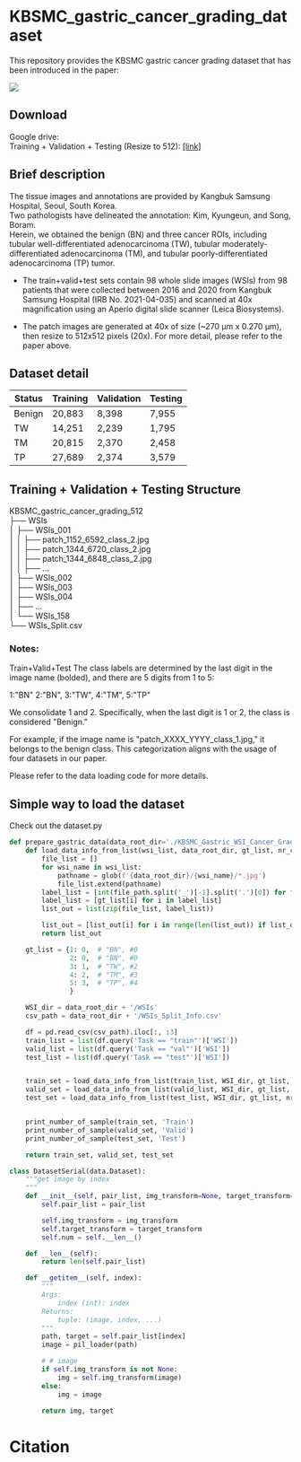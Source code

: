 # KBSMC_gastric_cancer_grading_dataset
This repository provides the KBSMC gastric cancer grading dataset that has been introduced in the paper: 

![](gastric_tissue_sample.png)

## Download
Google drive:\
Training + Validation + Testing (Resize to 512): [[link]](https://drive.google.com/file/d/1tYcEHwsUOzJKXn4Uh-qQq7XcfA4G5E6V/view?usp=sharing)

## Brief description
The tissue images and annotations are provided by Kangbuk Samsung Hospital, Seoul, South Korea. \
Two pathologists have delineated the annotation: Kim, Kyungeun, and Song, Boram.\
Herein, we obtained the benign (BN) and three cancer ROIs, including tubular well-differentiated adenocarcinoma (TW), tubular moderately-differentiated adenocarcinoma (TM), and tubular poorly-differentiated adenocarcinoma (TP) tumor. 

- The train+valid+test sets contain 98 whole slide images (WSIs) from 98 patients that were collected between 2016 and 2020 from Kangbuk Samsung Hospital (IRB No. 2021-04-035) and scanned at 40x magnification using an Aperio digital slide scanner (Leica Biosystems). 

- The patch images are generated at 40x of size (~270 &micro;m x 0.270 &micro;m), then resize to 512x512 pixels (20x).
For more detail, please refer to the paper above.


## Dataset detail
| **Status** | **Training** | **Validation** | **Testing** |
|------------|--------------|----------------|-------------|
| Benign     | 20,883       | 8,398          | 7,955       |
| TW         | 14,251       | 2,239          | 1,795       |
| TM         | 20,815       | 2,370          | 2,458       |
| TP         | 27,689       | 2,374          | 3,579       |



## Training + Validation + Testing  Structure

KBSMC_gastric_cancer_grading_512 \
├── WSIs \
│ ├── WSIs_001 \
│ │ ├── patch_1152_6592_class_2.jpg \
│ │ ├── patch_1344_6720_class_2.jpg \
│ │ ├── patch_1344_6848_class_2.jpg \
│ │ ├── ... \
│ ├── WSIs_002 \
│ ├── WSIs_003 \
│ ├── WSIs_004 \
│ ├── ... \
│ └── WSIs_158 \
└── WSIs_Split.csv

### Notes:
Train+Valid+Test 
The class labels are determined by the last digit in the image name (bolded), and there are 5 digits  from 1 to 5:

1:"BN" 2:"BN", 3:"TW", 4:"TM", 5:"TP"

We consolidate 1 and 2. Specifically, when the last digit is 1 or 2, the class is considered "Benign." 

For example, if the image name is "patch_XXXX_YYYY_class_1.jpg," it belongs to the benign class. This categorization aligns with the usage of four datasets in our paper.

Please refer to the data loading code for more details.

## Simple way to load the dataset
Check out the dataset.py

```python
def prepare_gastric_data(data_root_dir='./KBSMC_Gastric_WSI_Cancer_Grading_1024/', nr_classes=4):
    def load_data_info_from_list(wsi_list, data_root_dir, gt_list, nr_claases):
        file_list = []
        for wsi_name in wsi_list:
            pathname = glob(f'{data_root_dir}/{wsi_name}/*.jpg')
            file_list.extend(pathname)
        label_list = [int(file_path.split('_')[-1].split('.')[0]) for file_path in file_list]
        label_list = [gt_list[i] for i in label_list]
        list_out = list(zip(file_list, label_list))

        list_out = [list_out[i] for i in range(len(list_out)) if list_out[i][1] < nr_claases]
        return list_out

    gt_list = {1: 0,  # "BN", #0
               2: 0,  # "BN", #0
               3: 1,  # "TW", #2
               4: 2,  # "TM", #3
               5: 3,  # "TP", #4
               }

    WSI_dir = data_root_dir + '/WSIs'
    csv_path = data_root_dir + '/WSIs_Split_Info.csv'

    df = pd.read_csv(csv_path).iloc[:, :3]
    train_list = list(df.query('Task == "train"')['WSI'])
    valid_list = list(df.query('Task == "val"')['WSI'])
    test_list = list(df.query('Task == "test"')['WSI'])


    train_set = load_data_info_from_list(train_list, WSI_dir, gt_list, nr_classes)
    valid_set = load_data_info_from_list(valid_list, WSI_dir, gt_list, nr_classes)
    test_set = load_data_info_from_list(test_list, WSI_dir, gt_list, nr_classes)


    print_number_of_sample(train_set, 'Train')
    print_number_of_sample(valid_set, 'Valid')
    print_number_of_sample(test_set, 'Test')

    return train_set, valid_set, test_set

class DatasetSerial(data.Dataset):
    """get image by index
    """
    def __init__(self, pair_list, img_transform=None, target_transform=None, two_crop=False):
        self.pair_list = pair_list

        self.img_transform = img_transform
        self.target_transform = target_transform
        self.num = self.__len__()

    def __len__(self):
        return len(self.pair_list)

    def __getitem__(self, index):
        """
        Args:
            index (int): index
        Returns:
            tuple: (image, index, ...)
        """
        path, target = self.pair_list[index]
        image = pil_loader(path)

        # # image
        if self.img_transform is not None:
            img = self.img_transform(image)
        else:
            img = image

        return img, target

```

# Citation
